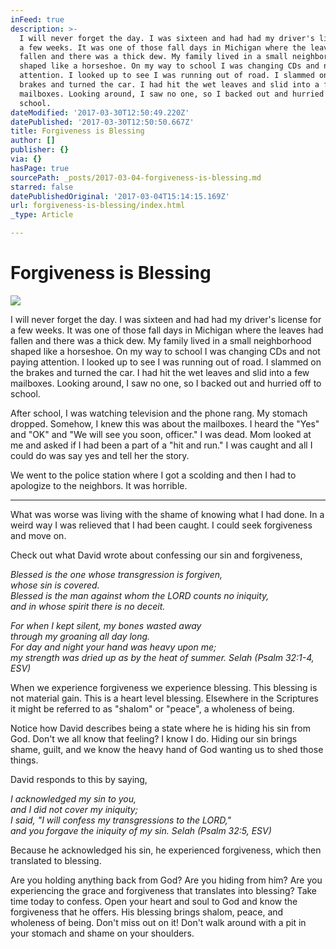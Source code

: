 ```yaml
---
inFeed: true
description: >-
  I will never forget the day. I was sixteen and had had my driver's license for
  a few weeks. It was one of those fall days in Michigan where the leaves had
  fallen and there was a thick dew. My family lived in a small neighborhood
  shaped like a horseshoe. On my way to school I was changing CDs and not paying
  attention. I looked up to see I was running out of road. I slammed on the
  brakes and turned the car. I had hit the wet leaves and slid into a few
  mailboxes. Looking around, I saw no one, so I backed out and hurried off to
  school.
dateModified: '2017-03-30T12:50:49.220Z'
datePublished: '2017-03-30T12:50:50.667Z'
title: Forgiveness is Blessing
author: []
publisher: {}
via: {}
hasPage: true
sourcePath: _posts/2017-03-04-forgiveness-is-blessing.md
starred: false
datePublishedOriginal: '2017-03-04T15:14:15.169Z'
url: forgiveness-is-blessing/index.html
_type: Article

---
```

# Forgiveness is Blessing
![](https://the-grid-user-content.s3-us-west-2.amazonaws.com/30517ac4-b294-40f6-b28f-47b21bc30dc2.jpg)

I will never forget the day. I was sixteen and had had my driver's license for a few weeks. It was one of those fall days in Michigan where the leaves had fallen and there was a thick dew. My family lived in a small neighborhood shaped like a horseshoe. On my way to school I was changing CDs and not paying attention. I looked up to see I was running out of road. I slammed on the brakes and turned the car. I had hit the wet leaves and slid into a few mailboxes. Looking around, I saw no one, so I backed out and hurried off to school.

After school, I was watching television and the phone rang. My stomach dropped. Somehow, I knew this was about the mailboxes. I heard the "Yes" and "OK" and "We will see you soon, officer." I was dead. Mom looked at me and asked if I had been a part of a "hit and run." I was caught and all I could do was say yes and tell her the story.

We went to the police station where I got a scolding and then I had to apologize to the neighbors. It was horrible.

---

What was worse was living with the shame of knowing what I had done. In a weird way I was relieved that I had been caught. I could seek forgiveness and move on.

Check out what David wrote about confessing our sin and forgiveness,

_Blessed is the one whose transgression is forgiven,  
whose sin is covered.  
Blessed is the man against whom the LORD counts no iniquity,  
and in whose spirit there is no deceit._

_For when I kept silent, my bones wasted away  
through my groaning all day long.  
For day and night your hand was heavy upon me;  
my strength was dried up as by the heat of summer. Selah (Psalm 32:1-4, ESV)_

When we experience forgiveness we experience blessing. This blessing is not material gain. This is a heart level blessing. Elsewhere in the Scriptures it might be referred to as "shalom" or "peace", a wholeness of being.

Notice how David describes being a state where he is hiding his sin from God. Don't we all know that feeling? I know I do. Hiding our sin brings shame, guilt, and we know the heavy hand of God wanting us to shed those things.

David responds to this by saying,

_I acknowledged my sin to you,  
and I did not cover my iniquity;  
I said, "I will confess my transgressions to the LORD,"  
and you forgave the iniquity of my sin. Selah (Psalm 32:5, ESV)_

Because he acknowledged his sin, he experienced forgiveness, which then translated to blessing.

Are you holding anything back from God? Are you hiding from him? Are you experiencing the grace and forgiveness that translates into blessing? Take time today to confess. Open your heart and soul to God and know the forgiveness that he offers. His blessing brings shalom, peace, and wholeness of being. Don't miss out on it! Don't walk around with a pit in your stomach and shame on your shoulders.